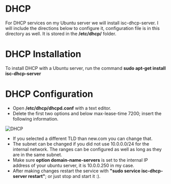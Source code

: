 # DHCP
For DHCP services on my Ubuntu server we will install isc-dhcp-server. I will include the directions below to configure it, configuration file is in this directory as well. It is stored in the **/etc/dhcp/** folder.

# DHCP Installation
To install DHCP with a Ubuntu server, run the command **sudo apt-get install isc-dhcp-server** 

# DHCP Configuration
- Open **/etc/dhcp/dhcpd.conf** with a text editor.
- Delete the first two options and below max-lease-time 7200; insert the following information.

![DHCP](https://user-images.githubusercontent.com/73307402/97217758-81863b80-17a6-11eb-9af8-9c6678a4c8c3.PNG)
- If you selected a different TLD than new.com you can change that. 
- The subnet can be changed if you did not use 10.0.0.0/24 for the internal network. The ranges can be configured as well as long as they are in the same subnet.
- Make sure **option domain-name-servers** is set to the internal IP address of your ubuntu server, it is 10.0.0.250 in my case.
- After making changes restart the service with **"sudo service isc-dhcp-server restart"**; or just stop and start it :). 
